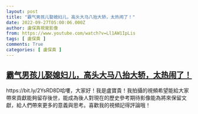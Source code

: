 ```yaml
---
layout: post
title: "霸气男孩儿娶媳妇儿，高头大马八抬大轿，太热闹了！"
date: 2022-09-27T05:00:06.000Z
author: 盧保貴視覺影像
from: https://www.youtube.com/watch?v=Ll1AW1IpLis
tags: [ 盧保貴 ]
comments: True
categories: [ 盧保貴 ]
---
```

<!--1664254806000-->
[霸气男孩儿娶媳妇儿，高头大马八抬大轿，太热闹了！](https://www.youtube.com/watch?v=Ll1AW1IpLis)
------

<div>
https://bit.ly/2YsRD8D哈嘍，大家好！我是盧寶貴！我拍攝的視頻希望能給大家帶來貢獻能夠留存後世，能成為後人對現在的歷史參考期待影像能為將來保留文獻，給人們帶來更多的意義與思考。喜歡我的視頻記得評論哦！
</div>
